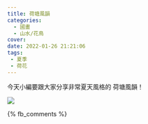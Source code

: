 ```yaml
---
title: 荷塘風韻
categories:
  - 國畫
  - 山水/花鳥
cover: 
date: 2022-01-26 21:21:06
tags:
 - 夏季
 - 荷花
---
```

今天小編要跟大家分享非常夏天風格的 荷塘風韻！

![](https://i.imgur.com/k5VjpUZ.jpg)




{% fb_comments %}
